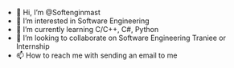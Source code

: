 - 👋 Hi, I’m @Softenginmast
- 👀 I’m interested in Software Engineering
- 🌱 I’m currently learning C/C++, C#, Python
- 💞️ I’m looking to collaborate on Software Engineering Traniee or Internship
- 📫 How to reach me with sending an email to me

<!---
Softenginmast/Softenginmast is a ✨ special ✨ repository because its `README.md` (this file) appears on your GitHub profile.
You can click the Preview link to take a look at your changes.
--->
